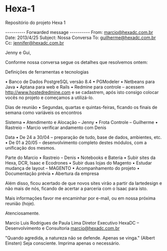 Hexa-1
======

Repositório do projeto Hexa 1


---------- Forwarded message ----------
From: <marcio@hexadc.com.br>
Date: 2013/4/25
Subject: Nossa Conversa
To: guilherme@hexadc.com.br
Cc: jennifer@hexadc.com.br

Jenny e Gui,
 
Conforme nossa conversa segue os detalhes que resolvemos ontem:
 
Definições de ferramentas e tecnologias
 
•         Banco de Dados PostgreSQL versão 8.4
•         PGModeler 
•         Netbeans para Java
•         Aptana para web e Rails
•         Redmine para controle – acessem http://www.hostedredmine.com e se cadastrem, após isto consigo colocar vocês no projeto e começamos a utilizá-lo.
 
Dias de reunião
•         Segundas, quartas e quintas-feiras, ficando os finais de semana como variáveis os encontros
 
Sistema
•         Atendimento e Alocação – Jenny
•         Frota Controle – Guilherme
•         Rastreio – Marcio verificar andamento com Denis
 
Data
•         De 24 a 30/04 – preparação de tudo, base de dados, ambientes, etc.
•         De 01 a 20/05 – desenvolvimento completo destes módulos, com a unificação dos mesmos.
 
Parte do Marcio
•         Rastreio – Denis
•         Notebooks e Bateria
•         Subir sites da Hexa, DCR, Isaac e Ecodrones
•         Subir duas lojas do Magento
•         Estudar mudança de layout – MAGENTO
•         Acompanhamento do projeto
•         Documentação prévia
•         Abertura da empresa
 
Além disso, ficou acertado de que novos sites virão a partir da Iartedesign e não mais de nós, ficando de acertar a parceria com o Isaac para isto.
 
Mais informações favor me encaminhar por e-mail, ou em nossa próxima reunião (hoje).
 
Atenciosamente.
 
Marcio Luis Rodrigues de Paula Lima
Diretor Executivo
HexaDC – Desenvolvimento e Consultoria
marcio@hexadc.com.br
 
 "Quando agredida, a natureza não se defende. Apenas se vinga." (Albert Einsten)
            Seja consciente. Imprima apenas o necessário.
 

